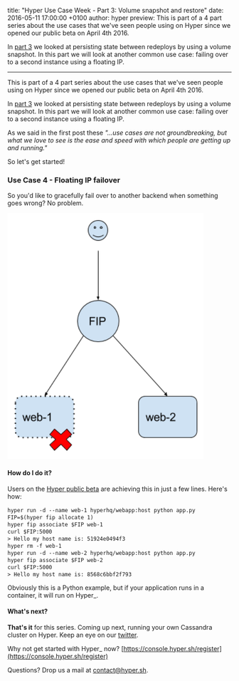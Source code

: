 title: "Hyper Use Case Week - Part 3: Volume snapshot and restore"
date: 2016-05-11 17:00:00 +0100
author: hyper
preview: This is part of a 4 part series about the use cases that we've seen people using on Hyper since we opened our public beta on April 4th 2016.

In [part 3](https://blog.hyper.sh/hyper-use-case-week-part-3-volume-snapshot-and-restore.html) we looked at persisting state between redeploys by using a volume snapshot. In this part we will look at another common use case: failing over to a second instance using a floating IP.

---

This is part of a 4 part series about the use cases that we've seen people using on Hyper since we opened our public beta on April 4th 2016.

In [part 3](https://blog.hyper.sh/hyper-use-case-week-part-3-volume-snapshot-and-restore.html) we looked at persisting state between redeploys by using a volume snapshot. In this part we will look at another common use case: failing over to a second instance using a floating IP.

As we said in the first post these _"...use cases are not groundbreaking, but what we love to see is the ease and speed with which people are getting up and running."_

So let's get started!

### Use Case 4 - Floating IP failover

So you'd like to gracefully fail over to another backend when something goes wrong? No problem.

![Associate a floating IP with one web server and failover to a second](images/hyper-use-case-week-part-4-floating-IP-failover/1.png)

#### How do I do it?

Users on the [Hyper public beta](https://console.hyper.sh/register) are achieving this in just a few lines. Here's how:

``` shell
hyper run -d --name web-1 hyperhq/webapp:host python app.py
FIP=$(hyper fip allocate 1)
hyper fip associate $FIP web-1
curl $FIP:5000
> Hello my host name is: 51924e0494f3
hyper rm -f web-1
hyper run -d --name web-2 hyperhq/webapp:host python app.py
hyper fip associate $FIP web-2
curl $FIP:5000
> Hello my host name is: 8568c6bbf2f793
```

Obviously this is a Python example, but if your application runs in a container, it will run on Hyper_.

#### What's next?

**That's it** for this series. Coming up next, running your own Cassandra cluster on Hyper. Keep an eye on our [twitter](https://twitter.com/hyper_sh).

Why not get started with Hyper_ now? [https://console.hyper.sh/register](https://console.hyper.sh/register)

Questions? Drop us a mail at [contact@hyper.sh](mailto:contact@hyper.sh).

